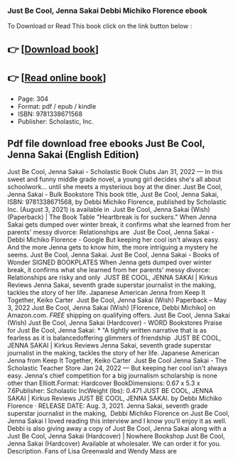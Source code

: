 ### Just Be Cool, Jenna Sakai Debbi Michiko Florence ebook

To Download or Read This book click on the link button below :

## 👉  [**[Download book](http://filesbooks.info/download.php?group=book&from=github.com&id=605777&lnk=1081 "Download book")**]

## 👉  [**[Read online book](http://filesbooks.info/download.php?group=book&from=github.com&id=605777&lnk=1081 "Read online book")**]


* Page: 304
* Format: pdf / epub / kindle
* ISBN: 9781338671568
* Publisher: Scholastic, Inc.



## Pdf file download free ebooks Just Be Cool, Jenna Sakai (English Edition)



 Just Be Cool, Jenna Sakai - Scholastic Book Clubs Jan 31, 2022 — In this sweet and funny middle grade novel, a young girl decides she&#039;s all about schoolwork… until she meets a mysterious boy at the diner.
 Just Be Cool, Jenna Sakai - Bulk Bookstore This book title, Just Be Cool, Jenna Sakai, ISBN: 9781338671568, by Debbi Michiko Florence, published by Scholastic Inc. (August 3, 2021) is available in 
 Just Be Cool, Jenna Sakai (Wish) (Paperback) | The Book Table &quot;Heartbreak is for suckers.&quot; When Jenna Sakai gets dumped over winter break, it confirms what she learned from her parents&#039; messy divorce: Relationships are 
 Just Be Cool, Jenna Sakai - Debbi Michiko Florence - Google But keeping her cool isn&#039;t always easy. And the more Jenna gets to know him, the more intriguing a mystery he seems. Just Be Cool, Jenna Sakai.
 Just Be Cool, Jenna Sakai - Books of Wonder SIGNED BOOKPLATES When Jenna gets dumped over winter break, it confirms what she learned from her parents&#039; messy divorce: Relationships are risky and only 
 JUST BE COOL, JENNA SAKAI | Kirkus Reviews Jenna Sakai, seventh grade superstar journalist in the making, tackles the story of her life. Japanese American Jenna from Keep It Together, Keiko Carter 
 Just Be Cool, Jenna Sakai (Wish) Paperback – May 3, 2022 Just Be Cool, Jenna Sakai (Wish) [Florence, Debbi Michiko] on Amazon.com. *FREE* shipping on qualifying offers. Just Be Cool, Jenna Sakai (Wish)
 Just Be Cool, Jenna Sakai (Hardcover) - WORD Bookstores Praise for Just Be Cool, Jenna Sakai: * &quot;A tightly written narrative that is as fearless as it is balancedoffering glimmers of friendship 
 JUST BE COOL, JENNA SAKAI | Kirkus Reviews Jenna Sakai, seventh grade superstar journalist in the making, tackles the story of her life. Japanese American Jenna from Keep It Together, Keiko Carter 
 Just Be Cool Jenna Sakai - The Scholastic Teacher Store Jan 24, 2022 — But keeping her cool isn&#039;t always easy. Jenna&#039;s chief competition for a big journalism scholarship is none other than Elliott.Format: Hardcover BookDimensions: 0.67 x 5.3 x 7.6Publisher: Scholastic IncWeight (lbs): 0.471
 JUST BE COOL, JENNA SAKAI | Kirkus Reviews JUST BE COOL, JENNA SAKAI. by Debbi Michiko Florence ‧ RELEASE DATE: Aug. 3, 2021. Jenna Sakai, seventh grade superstar journalist in the making, 
 Debbi Michiko Florence on Just Be Cool, Jenna Sakai I loved reading this interview and I know you&#039;ll enjoy it as well. Debbi is also giving away a copy of Just Be Cool, Jenna Sakai along with a 
 Just Be Cool, Jenna Sakai (Hardcover) | Nowhere Bookshop Just Be Cool, Jenna Sakai (Hardcover) Available at wholesaler. We can order it for you. Description. Fans of Lisa Greenwald and Wendy Mass are 





